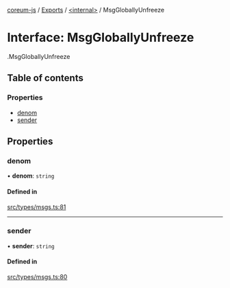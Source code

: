 [coreum-js](../README.md) / [Exports](../modules.md) / [<internal\>](../modules/internal_.md) / MsgGloballyUnfreeze

# Interface: MsgGloballyUnfreeze

[<internal>](../modules/internal_.md).MsgGloballyUnfreeze

## Table of contents

### Properties

- [denom](internal_.MsgGloballyUnfreeze.md#denom)
- [sender](internal_.MsgGloballyUnfreeze.md#sender)

## Properties

### denom

• **denom**: `string`

#### Defined in

[src/types/msgs.ts:81](https://github.com/PulsaraIO/coreum-js/blob/63824e3/src/types/msgs.ts#L81)

___

### sender

• **sender**: `string`

#### Defined in

[src/types/msgs.ts:80](https://github.com/PulsaraIO/coreum-js/blob/63824e3/src/types/msgs.ts#L80)
